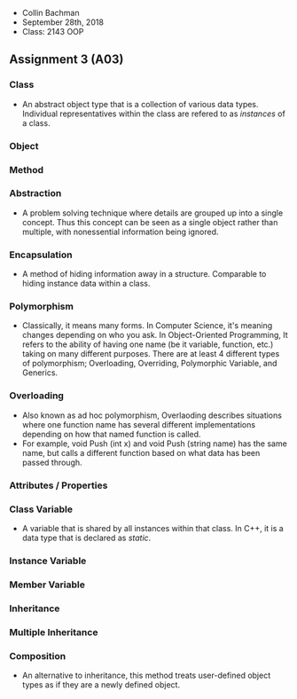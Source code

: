 * Collin Bachman
* September 28th, 2018
* Class: 2143 OOP

## Assignment 3 (A03)



### Class
* An abstract object type that is a collection of various data types. Individual representatives within the class are refered to as *instances* of a class.
### Object
### Method
### Abstraction
* A problem solving technique where details are grouped up into a single concept. Thus this concept can be seen as a single object rather than multiple, with nonessential information being ignored.
### Encapsulation
* A method of hiding information away in a structure. Comparable to hiding instance data within a class.
### Polymorphism
* Classically, it means many forms. In Computer Science, it's meaning changes depending on who you ask. In Object-Oriented Programming, It refers to the ability of having one name (be it variable, function, etc.) taking on many different purposes. There are at least 4 different types of polymorphism; Overloading, Overriding, Polymorphic Variable, and Generics.
### Overloading
* Also known as ad hoc polymorphism, Overlaoding describes situations where one function name has several different implementations depending on how that named function is called.
* For example, void Push (int x) and void Push (string name) has the same name, but calls a different function based on what data has been passed through.
### Attributes / Properties
### Class Variable
* A variable that is shared by all instances within that class. In C++, it is a data type that is declared as *static*.
### Instance Variable
### Member Variable
### Inheritance
### Multiple Inheritance
### Composition
* An alternative to inheritance, this method treats user-defined object types as if they are a newly defined object.
